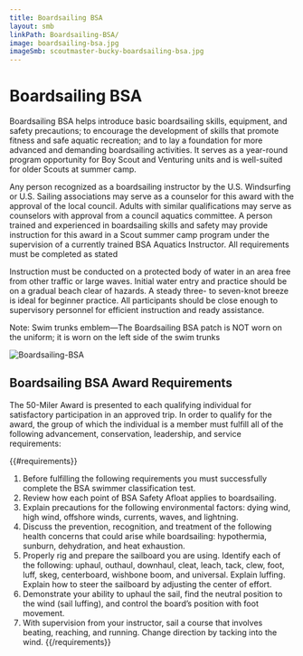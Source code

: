 ```yaml
---
title: Boardsailing BSA
layout: smb
linkPath: Boardsailing-BSA/
image: boardsailing-bsa.jpg
imageSmb: scoutmaster-bucky-boardsailing-bsa.jpg
---
```


# Boardsailing BSA

<div class="D(f) Fxd(c)--s"><div>

Boardsailing BSA helps introduce basic boardsailing skills, equipment, and safety precautions; to encourage the development of skills that promote fitness and safe aquatic recreation; and to lay a foundation for more advanced and demanding boardsailing activities. It serves as a year-round program opportunity for Boy Scout and Venturing units and is well-suited for older Scouts at summer camp.

Any person recognized as a boardsailing instructor by the U.S. Windsurfing or U.S. Sailing associations may serve as a counselor for this award with the approval of the local council. Adults with similar qualifications may serve as counselors with approval from a council aquatics committee. A person trained and experienced in boardsailing skills and safety may provide instruction for this award in a Scout summer camp program under the supervision of a currently trained BSA Aquatics Instructor. All requirements must be completed as stated

Instruction must be conducted on a protected body of water in an area free from other traffic or large waves. Initial water entry and practice should be on a gradual beach clear of hazards. A steady three- to seven-knot breeze is ideal for beginner practice. All participants should be close enough to supervisory personnel for efficient instruction and ready assistance.

Note: Swim trunks emblem—The Boardsailing BSA patch is NOT worn on the uniform; it is worn on the left side of the swim trunks

</div><div class="Ta(c) Pt(1em)--s">

![Boardsailing-BSA]({{imageSmb}})

</div></div>

## Boardsailing BSA Award Requirements

The 50-Miler Award is presented to each qualifying individual for satisfactory participation in an approved trip. In order to qualify for the award, the group of which the individual is a member must fulfill all of the following advancement, conservation, leadership, and service requirements:

{{#requirements}}
1. Before fulfilling the following requirements you must successfully complete the BSA swimmer classification test.
2. Review how each point of BSA Safety Afloat applies to boardsailing.
3. Explain precautions for the following environmental factors: dying wind, high wind, offshore winds, currents, waves, and lightning.
4. Discuss the prevention, recognition, and treatment of the following health concerns that could arise while boardsailing: hypothermia, sunburn, dehydration, and heat exhaustion.
5. Properly rig and prepare the sailboard you are using. Identify each of the following: uphaul, outhaul, downhaul, cleat, leach, tack, clew, foot, luff, skeg, centerboard, wishbone boom, and universal. Explain luffing. Explain how to steer the sailboard by adjusting the center of effort.
6. Demonstrate your ability to uphaul the sail, find the neutral position to the wind (sail luffing), and control the board’s position with foot movement.
7. With supervision from your instructor, sail a course that involves beating, reaching, and running. Change direction by tacking into the wind.
{{/requirements}}
